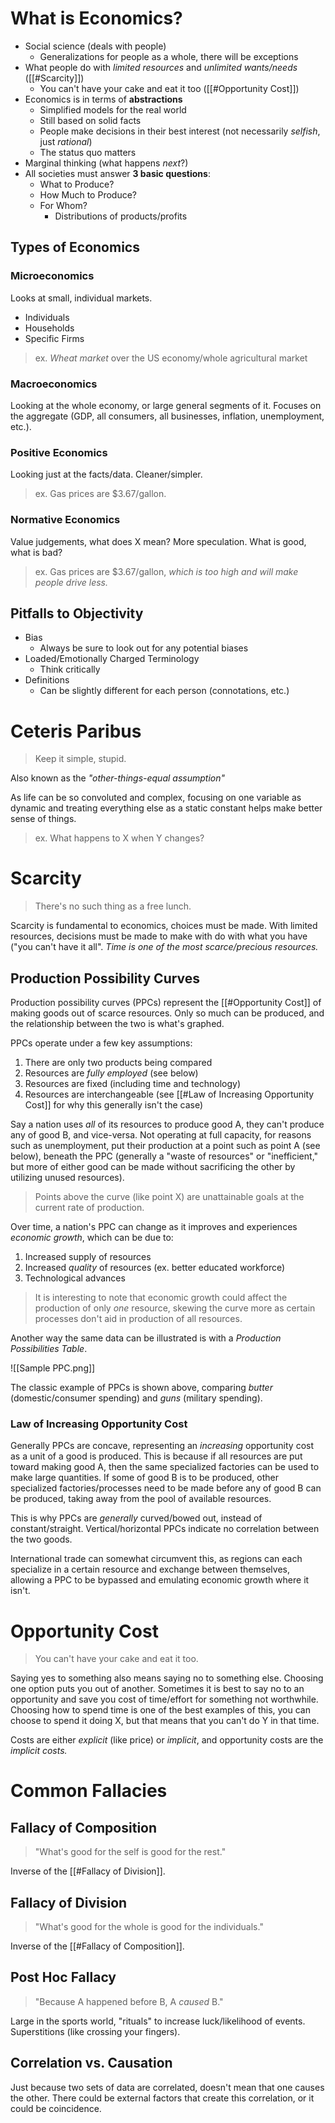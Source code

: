 # What is Economics?
- Social science (deals with people)
	- Generalizations for people as a whole, there will be exceptions
- What people do with *limited resources* and *unlimited wants/needs* ([[#Scarcity]])
	- You can't have your cake and eat it too ([[#Opportunity Cost]])
- Economics is in terms of **abstractions**
	- Simplified models for the real world
	- Still based on solid facts
	- People make decisions in their best interest (not necessarily *selfish*, just *rational*)
	- The status quo matters
- Marginal thinking (what happens *next*?)
- All societies must answer **3 basic questions**:
	- What to Produce?
	- How Much to Produce?
	- For Whom?
		- Distributions of products/profits

## Types of Economics
### Microeconomics
Looks at small, individual markets.
- Individuals
- Households
- Specific Firms

> ex. _Wheat market_ over the US economy/whole agricultural market
### Macroeconomics
Looking at the whole economy, or large general segments of it. Focuses on the aggregate (GDP, all consumers, all businesses, inflation, unemployment, etc.).

### Positive Economics
Looking just at the facts/data. Cleaner/simpler.
> ex. Gas prices are $3.67/gallon.
### Normative Economics
Value judgements, what does X mean? More speculation. What is good, what is bad?
> ex. Gas prices are $3.67/gallon, *which is too high and will make people drive less.*

## Pitfalls to Objectivity
- Bias
	- Always be sure to look out for any potential biases
- Loaded/Emotionally Charged Terminology
	- Think critically
- Definitions
	- Can be slightly different for each person (connotations, etc.)
# Ceteris Paribus
> Keep it simple, stupid.

Also known as the *"other-things-equal assumption"*

As life can be so convoluted and complex, focusing on one variable as dynamic and treating everything else as a static constant helps make better sense of things.
> ex. What happens to X when Y changes?

# Scarcity
> There's no such thing as a free lunch.

Scarcity is fundamental to economics, choices must be made. With limited resources, decisions must be made to make with do with what you have ("you can't have it all". *Time is one of the most scarce/precious resources.*

## Production Possibility Curves

Production possibility curves (PPCs) represent the [[#Opportunity Cost]] of making goods out of scarce resources. Only so much can be produced, and the relationship between the two is what's graphed.

PPCs operate under a few key assumptions:
1. There are only two products being compared
2. Resources are *fully employed* (see below)
3. Resources are fixed (including time and technology)
4. Resources are interchangeable (see [[#Law of Increasing Opportunity Cost]] for why this generally isn't the case)

Say a nation uses *all* of its resources to produce good A, they can't produce any of good B, and vice-versa.
	Not operating at full capacity, for reasons such as unemployment, put their production at a point such as point A (see below), beneath the PPC (generally a "waste of resources" or "inefficient," but more of either good can be made without sacrificing the other by utilizing unused resources).

> Points above the curve (like point X) are unattainable goals at the current rate of production.

Over time, a nation's PPC can change as it improves and experiences *economic growth*, which can be due to:
1. Increased supply of resources
2. Increased *quality* of resources (ex. better educated workforce)
3. Technological advances
> It is interesting to note that economic growth could affect the production of only *one* resource, skewing the curve more as certain processes don't aid in production of all resources.

Another way the same data can be illustrated is with a *Production Possibilities Table*.

![[Sample PPC.png]]

The classic example of PPCs is shown above, comparing *butter* (domestic/consumer spending) and *guns* (military spending).

### Law of Increasing Opportunity Cost
Generally PPCs are concave, representing an *increasing* opportunity cost as a unit of a good is produced. This is because if all resources are put toward making good A, then the same specialized factories can be used to make large quantities. If some of good B is to be produced, other specialized factories/processes need to be made before any of good B can be produced, taking away from the pool of available resources.

This is why PPCs are *generally* curved/bowed out, instead of constant/straight. Vertical/horizontal PPCs indicate no correlation between the two goods.

International trade can somewhat circumvent this, as regions can each specialize in a certain resource and exchange between themselves, allowing a PPC to be bypassed and emulating economic growth where it isn't.

# Opportunity Cost
> You can't have your cake and eat it too.

Saying yes to something also means saying no to something else. Choosing one option puts you out of another. Sometimes it is best to say no to an opportunity and save you cost of time/effort for something not worthwhile. Choosing how to spend time is one of the best examples of this, you can choose to spend it doing X, but that means that you can't do Y in that time.

Costs are either *explicit* (like price) or *implicit*, and opportunity costs are the *implicit costs.*
# Common Fallacies

## Fallacy of Composition
>"What's good for the self is good for the rest."

Inverse of the [[#Fallacy of Division]].
## Fallacy of Division
>"What's good for the whole is good for the individuals."

Inverse of the [[#Fallacy of Composition]].
## Post Hoc Fallacy
>"Because A happened before B, A *caused* B."

Large in the sports world, "rituals" to increase luck/likelihood of events. Superstitions (like crossing your fingers).

## Correlation vs. Causation
Just because two sets of data are correlated, doesn't mean that one causes the other. There could be external factors that create this correlation, or it could be coincidence.
